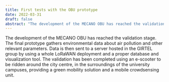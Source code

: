 ```yaml
---
title: First tests with the OBU prototype
date: 2022-03-31
draft: false
abstract: "The development of the MECANO OBU has reached the validation stage. The final prototype gathers environmental data about air pollution and other relevant parameters. Data is then sent to a server hosted in the GIRTEL group by using a whole LoRaWAN deployment and a proper database and visualization tool. The validation has been completed using an e-scooter to be ridden around the city centre, in the surroundings of the university campuses, providing a green mobility solution and a mobile crowdsensing unit."
---
```


The development of the MECANO OBU has reached the validation stage. The final prototype gathers environmental data about air pollution and other relevant parameters. Data is then sent to a server hosted in the GIRTEL group by using a whole LoRaWAN deployment and a proper database and visualization tool. The validation has been completed using an e-scooter to be ridden around the city centre, in the surroundings of the university campuses, providing a green mobility solution and a mobile crowdsensing unit.

<!--more-->
